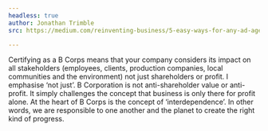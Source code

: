 ```yaml
---
headless: true
author: Jonathan Trimble
src: https://medium.com/reinventing-business/5-easy-ways-for-any-ad-agency-to-become-a-b-corporation-834ccfadf11e

---
```

Certifying as a B Corps means that your company considers its impact on all stakeholders (employees, clients, production companies, local communities and the environment) not just shareholders or profit. I emphasise ‘not just’. B Corporation is not anti-shareholder value or anti-profit. It simply challenges the concept that business is only there for profit alone. At the heart of B Corps is the concept of ‘interdependence’. In other words, we are responsible to one another and the planet to create the right kind of progress.